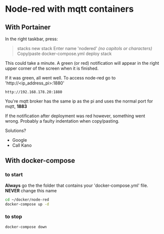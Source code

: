# Node-red with mqtt containers
## With Portainer
In the right taskbar, press:
> stacks
> new stack
Enter name 'nodered' _(no capitols or characters)_
Copy/paste docker-compose.yml
> deploy stack

This could take a minute. A green (or red) notification will appear in the right upper corner of the screen when it is finished.

If it was green, all went well.
To access node-red go to 'http://<ip_address_pi>:1880'
```
http://192.168.178.20:1880
```

You're mqtt broker has the same ip as the pi and uses the normal port for mqtt, __1883__

If the notification after deployment was red however, something went wrong. 
Probably a faulty indentation when copy/pasting.

Solutions?
- Google
- Call Kano

## With docker-compose
### to start
__Always__ go the the folder that contains your 'docker-compose.yml' file. __NEVER__ change this name
```bash
cd ~/docker/node-red
docker-compose up -d
```
### to stop
```bash
docker-compose down
```
